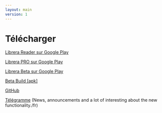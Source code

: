 ```yaml
---
layout: main
version: 1
---
```

# Télécharger

[Librera Reader sur Google Play](https://play.google.com/store/apps/details?id=com.foobnix.pdf.reader/fr)

[Librera PRO sur Google Play](https://play.google.com/store/apps/details?id=com.foobnix.pro.pdf.reader/fr)

[Librera Beta sur Google Play](https://play.google.com/apps/testing/com.foobnix.pdf.reader/fr)


[Beta Build [apk]](http://beta.librera.mobi/fr)

[GitHub](https://github.com/foobnix/LibreraReader/fr)

[Télégramme](https://t.me/LibreraReader/fr) (News, announcements and a lot of interesting about the new functionality./fr)

